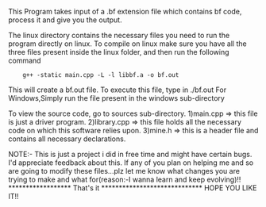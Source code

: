 This Program takes input of a .bf extension file which contains bf code, process it and give you the output.

The linux directory contains the necessary files you need to run the program directly on linux.
To compile on linux make sure you have all the three files present inside the linux folder, and then run the following command
		
		g++ -static main.cpp -L -l libbf.a -o bf.out
This will create a bf.out file.
To execute this file, type in 
		./bf.out
For Windows,Simply run the file present in the windows sub-directory

To view the source code, go to sources sub-directory.
	1)main.cpp => this file is just a driver program.
	2)library.cpp => this file holds all the necessary code on which this software relies upon.
	3)mine.h => this is a header file and contains all necessary declarations.

NOTE:-
This is just a project i did in free time and might have certain bugs.
I'd appreciate feedback about this. 
If any of you plan on helping me and so are going to modify these files...plz let me know what changes you are trying to make and what for(reason:-I wanna learn and keep evolving)!!
****************** That's it *****************************
HOPE YOU LIKE IT!!
